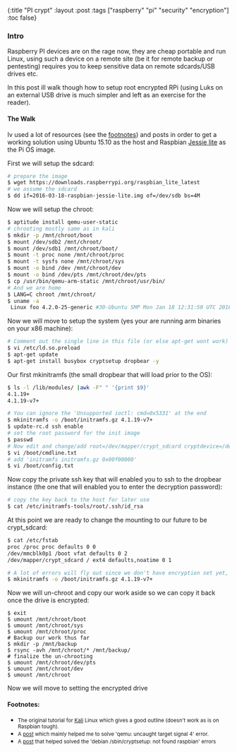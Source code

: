 {:title "PI crypt"
 :layout :post
 :tags  ["raspberry" "pi" "security" "encryption"]
 :toc false}

### Intro
Raspberry PI devices are on the rage now, they are cheap portable and run Linux, using such a device on a remote site (be it for remote backup or pentesting) requires you to keep sensitive data on remote sdcards/USB drives etc.

In this post ill walk though how to setup root encrypted RPi (using Luks on an external USB drive is much simpler and left as an exercise for the reader).

#### The Walk
Iv used a lot of resources (see the [footnotes](#footnotes)) and posts in order to get a working solution using Ubuntu 15.10 as the host and Raspbian [Jessie lite](https://www.raspberrypi.org/downloads/raspbian/) as the Pi OS image.

First we will setup the sdcard:

```bash
# prepare the image
$ wget https://downloads.raspberrypi.org/raspbian_lite_latest
# we assume the sdcard 
$ dd if=2016-03-18-raspbian-jessie-lite.img of=/dev/sdb bs=4M
```

Now we will setup the chroot:
```bash
$ aptitude install qemu-user-static
# chrooting mostly same as in kali
$ mkdir -p /mnt/chroot/boot
$ mount /dev/sdb2 /mnt/chroot/
$ mount /dev/sdb1 /mnt/chroot/boot/
$ mount -t proc none /mnt/chroot/proc
$ mount -t sysfs none /mnt/chroot/sys
$ mount -o bind /dev /mnt/chroot/dev
$ mount -o bind /dev/pts /mnt/chroot/dev/pts
$ cp /usr/bin/qemu-arm-static /mnt/chroot/usr/bin/
# And we are home
$ LANG=C chroot /mnt/chroot/
$ uname -a
 Linux foo 4.2.0-25-generic #30-Ubuntu SMP Mon Jan 18 12:31:50 UTC 2016 armv7l GNU/Linux
```

Now we will move to setup the system (yes your are running arm binaries on your x86 machine):

```bash
# Comment out the single line in this file (or else apt-get wont work)
$ vi /etc/ld.so.preload
$ apt-get update
$ apt-get install busybox cryptsetup dropbear -y
```

Our first mkinitramfs (the small dropbear that will load prior to the OS):

```bash
$ ls -l /lib/modules/ |awk -F" " '{print $9}'
4.1.19+
4.1.19-v7+

# You can ignore the 'Unsupported ioctl: cmd=0x5331' at the end
$ mkinitramfs -o /boot/initramfs.gz 4.1.19-v7+
$ update-rc.d ssh enable
# set the root password for the init image
$ passwd
# Now edit and change/add root=/dev/mapper/crypt_sdcard cryptdevice=/dev/mmcblk0p2:crypt_sdcard 
$ vi /boot/cmdline.txt
# add 'initramfs initramfs.gz 0x00f00000'
$ vi /boot/config.txt
```

Now copy the private ssh key that will enabled you to ssh to the dropbear instance (the one that will enabled you to enter the decryption password):

```bash
# copy the key back to the host for later use
$ cat /etc/initramfs-tools/root/.ssh/id_rsa
```

At this point we are ready to change the mounting to our future to be crypt_sdcard:

```bash
$ cat /etc/fstab
proc /proc proc defaults 0 0
/dev/mmcblk0p1 /boot vfat defaults 0 2
/dev/mapper/crypt_sdcard / ext4 defaults,noatime 0 1

# A lot of errors will fly out since we don't have encryption set yet, its safe the ignore them for now
$ mkinitramfs -o /boot/initramfs.gz 4.1.19-v7+
``` 

Now we will un-chroot and copy our work aside so we can copy it back once the drive is encrypted:

```base
$ exit
$ umount /mnt/chroot/boot
$ umount /mnt/chroot/sys
$ umount /mnt/chroot/proc
# Backup our work thus far
$ mkdir -p /mnt/backup
$ rsync -avh /mnt/chroot/* /mnt/backup/
# finalize the un-chrooting
$ umount /mnt/chroot/dev/pts
$ umount /mnt/chroot/dev
$ umount /mnt/chroot
```

Now we will move to setting the encrypted drive

#### Footnotes:

* <small> The original tutorial for [Kali](https://www.offensive-security.com/kali-linux/raspberry-pi-luks-disk-encryption/]) Linux which gives a good outline (doesn't work as is on Raspbian tough).</small>
* <small> A [post](https://hblok.net/blog/posts/2014/02/06/chroot-to-arm/) which mainly helped me to solve 'qemu: uncaught target signal 4' error. </small>
* <small> A [post](https://www.raspberrypi.org/forums/viewtopic.php?f=66&t=130268) that helped solved the 'debian /sbin/cryptsetup: not found raspbian'  errors </small>

